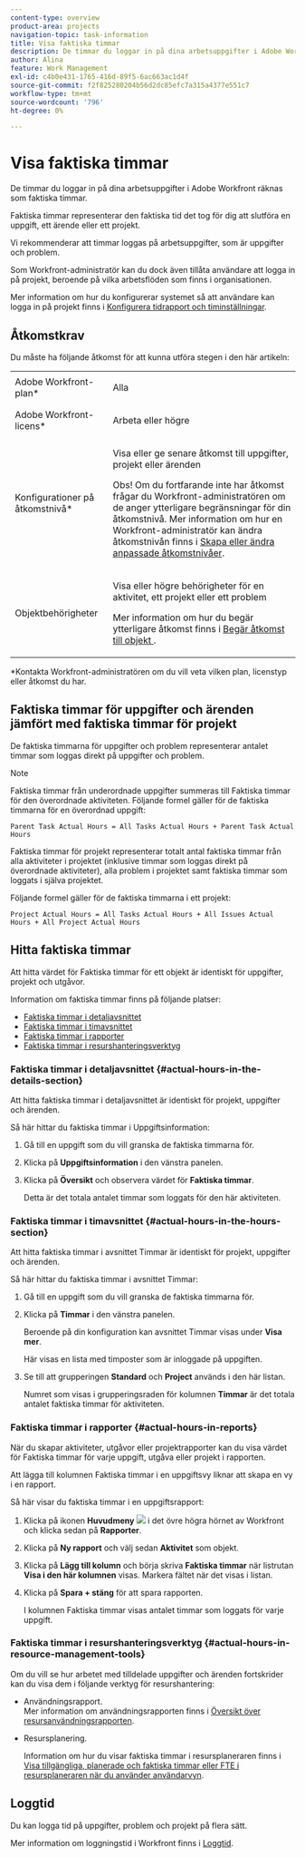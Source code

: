 ```yaml
---
content-type: overview
product-area: projects
navigation-topic: task-information
title: Visa faktiska timmar
description: De timmar du loggar in på dina arbetsuppgifter i Adobe Workfront räknas som faktiska timmar.
author: Alina
feature: Work Management
exl-id: c4b0e431-1765-416d-89f5-6ac663ac1d4f
source-git-commit: f2f825280204b56d2dc85efc7a315a4377e551c7
workflow-type: tm+mt
source-wordcount: '796'
ht-degree: 0%

---
```


# Visa faktiska timmar

De timmar du loggar in på dina arbetsuppgifter i Adobe Workfront räknas som faktiska timmar.

Faktiska timmar representerar den faktiska tid det tog för dig att slutföra en uppgift, ett ärende eller ett projekt.

Vi rekommenderar att timmar loggas på arbetsuppgifter, som är uppgifter och problem.

Som Workfront-administratör kan du dock även tillåta användare att logga in på projekt, beroende på vilka arbetsflöden som finns i organisationen.

Mer information om hur du konfigurerar systemet så att användare kan logga in på projekt finns i [Konfigurera tidrapport och timinställningar](../../../administration-and-setup/set-up-workfront/configure-timesheets-schedules/timesheet-and-hour-preferences.md).

## Åtkomstkrav

Du måste ha följande åtkomst för att kunna utföra stegen i den här artikeln:

<table style="table-layout:auto"> 
 <col> 
 <col> 
 <tbody> 
  <tr> 
   <td role="rowheader">Adobe Workfront-plan*</td> 
   <td> <p>Alla</p> </td> 
  </tr> 
  <tr> 
   <td role="rowheader">Adobe Workfront-licens*</td> 
   <td> <p>Arbeta eller högre</p> </td> 
  </tr> 
  <tr> 
   <td role="rowheader">Konfigurationer på åtkomstnivå*</td> 
   <td> <p>Visa eller ge senare åtkomst till uppgifter, projekt eller ärenden</p> <p>Obs! Om du fortfarande inte har åtkomst frågar du Workfront-administratören om de anger ytterligare begränsningar för din åtkomstnivå. Mer information om hur en Workfront-administratör kan ändra åtkomstnivån finns i <a href="../../../administration-and-setup/add-users/configure-and-grant-access/create-modify-access-levels.md" class="MCXref xref">Skapa eller ändra anpassade åtkomstnivåer</a>.</p> </td> 
  </tr> 
  <tr> 
   <td role="rowheader">Objektbehörigheter</td> 
   <td> <p>Visa eller högre behörigheter för en aktivitet, ett projekt eller ett problem</p> <p>Mer information om hur du begär ytterligare åtkomst finns i <a href="../../../workfront-basics/grant-and-request-access-to-objects/request-access.md" class="MCXref xref">Begär åtkomst till objekt </a>.</p> </td> 
  </tr> 
 </tbody> 
</table>

&#42;Kontakta Workfront-administratören om du vill veta vilken plan, licenstyp eller åtkomst du har.

## Faktiska timmar för uppgifter och ärenden jämfört med faktiska timmar för projekt

De faktiska timmarna för uppgifter och problem representerar antalet timmar som loggas direkt på uppgifter och problem.

>[!NOTE]
>
>Faktiska timmar från underordnade uppgifter summeras till Faktiska timmar för den överordnade aktiviteten. Följande formel gäller för de faktiska timmarna för en överordnad uppgift:

```
Parent Task Actual Hours = All Tasks Actual Hours + Parent Task Actual Hours
```

Faktiska timmar för projekt representerar totalt antal faktiska timmar från alla aktiviteter i projektet (inklusive timmar som loggas direkt på överordnade aktiviteter), alla problem i projektet samt faktiska timmar som loggats i själva projektet.

Följande formel gäller för de faktiska timmarna i ett projekt:

```
Project Actual Hours = All Tasks Actual Hours + All Issues Actual Hours + All Project Actual Hours
```

## Hitta faktiska timmar

Att hitta värdet för Faktiska timmar för ett objekt är identiskt för uppgifter, projekt och utgåvor.

Information om faktiska timmar finns på följande platser:

* [Faktiska timmar i detaljavsnittet](#actual-hours-in-the-details-section)
* [Faktiska timmar i timavsnittet](#actual-hours-in-the-hours-section)
* [Faktiska timmar i rapporter](#actual-hours-in-reports)
* [Faktiska timmar i resurshanteringsverktyg](#actual-hours-in-resource-management-tools)

### Faktiska timmar i detaljavsnittet {#actual-hours-in-the-details-section}

Att hitta faktiska timmar i detaljavsnittet är identiskt för projekt, uppgifter och ärenden.

Så här hittar du faktiska timmar i Uppgiftsinformation:

1. Gå till en uppgift som du vill granska de faktiska timmarna för.
1. Klicka på **Uppgiftsinformation** i den vänstra panelen.
1. Klicka på **Översikt** och observera värdet för **Faktiska timmar**.

   Detta är det totala antalet timmar som loggats för den här aktiviteten.

### Faktiska timmar i timavsnittet {#actual-hours-in-the-hours-section}

Att hitta faktiska timmar i avsnittet Timmar är identiskt för projekt, uppgifter och ärenden.

Så här hittar du faktiska timmar i avsnittet Timmar:

1. Gå till en uppgift som du vill granska de faktiska timmarna för.
1. Klicka på **Timmar** i den vänstra panelen.

   Beroende på din konfiguration kan avsnittet Timmar visas under **Visa mer**.

   Här visas en lista med timposter som är inloggade på uppgiften.

1. Se till att grupperingen **Standard** och **Project** används i den här listan.

   Numret som visas i grupperingsraden för kolumnen **Timmar** är det totala antalet faktiska timmar för aktiviteten.

### Faktiska timmar i rapporter {#actual-hours-in-reports}

När du skapar aktiviteter, utgåvor eller projektrapporter kan du visa värdet för Faktiska timmar för varje uppgift, utgåva eller projekt i rapporten.

Att lägga till kolumnen Faktiska timmar i en uppgiftsvy liknar att skapa en vy i en rapport.

Så här visar du faktiska timmar i en uppgiftsrapport:

1. Klicka på ikonen **Huvudmeny** ![](assets/main-menu-icon.png) i det övre högra hörnet av Workfront och klicka sedan på **Rapporter**.
1. Klicka på **Ny rapport** och välj sedan **Aktivitet** som objekt.

1. Klicka på **Lägg till kolumn** och börja skriva **Faktiska timmar** när listrutan **Visa i den här kolumnen** visas. Markera fältet när det visas i listan.

1. Klicka på **Spara + stäng** för att spara rapporten.

   I kolumnen Faktiska timmar visas antalet timmar som loggats för varje uppgift.

### Faktiska timmar i resurshanteringsverktyg {#actual-hours-in-resource-management-tools}

Om du vill se hur arbetet med tilldelade uppgifter och ärenden fortskrider kan du visa dem i följande verktyg för resurshantering:

* Användningsrapport.\
  Mer information om användningsrapporten finns i [Översikt över resursanvändningsrapporten](../../../reports-and-dashboards/reports/using-built-in-reports/resource-utilization-report.md).

* Resursplanering.

  Information om hur du visar faktiska timmar i resursplaneraren finns i [Visa tillgängliga, planerade och faktiska timmar eller FTE i resursplaneraren när du använder användarvyn](../../../resource-mgmt/resource-planning/view-hours-fte-user-view-resource-planner.md).

## Loggtid

Du kan logga tid på uppgifter, problem och projekt på flera sätt.

Mer information om loggningstid i Workfront finns i [Loggtid](../../../timesheets/create-and-manage-timesheets/log-time.md).
